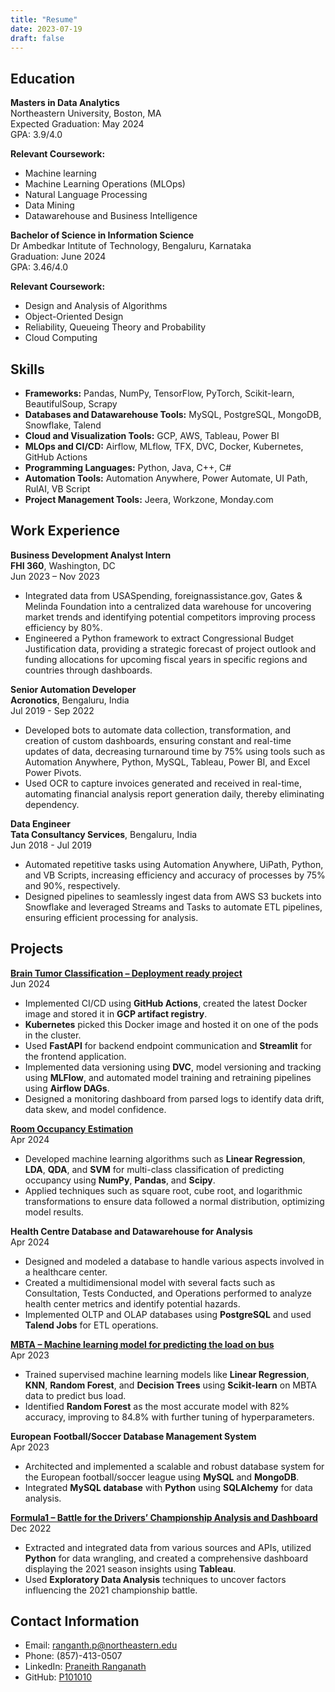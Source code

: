 ```yaml
---
title: "Resume"
date: 2023-07-19
draft: false
--- 
```

## Education

**Masters in Data Analytics**  
Northeastern University, Boston, MA  
Expected Graduation: May 2024  
GPA: 3.9/4.0

**Relevant Coursework:**
- Machine learning
- Machine Learning Operations (MLOps)
- Natural Language Processing
- Data Mining
- Datawarehouse and Business Intelligence

**Bachelor of Science in Information Science**  
Dr Ambedkar Intitute of Technology, Bengaluru, Karnataka  
Graduation: June 2024  
GPA: 3.46/4.0

**Relevant Coursework:**
- Design and Analysis of Algorithms
- Object-Oriented Design
- Reliability, Queueing Theory and Probability
- Cloud Computing

## Skills
- **Frameworks:** Pandas, NumPy, TensorFlow, PyTorch, Scikit-learn, BeautifulSoup, Scrapy
- **Databases and Datawarehouse Tools:** MySQL, PostgreSQL, MongoDB, Snowflake, Talend
- **Cloud and Visualization Tools:** GCP, AWS, Tableau, Power BI
- **MLOps and CI/CD:** Airflow, MLflow, TFX, DVC, Docker, Kubernetes, GitHub Actions
- **Programming Languages:** Python, Java, C++, C#
- **Automation Tools:** Automation Anywhere, Power Automate, UI Path, RulAI, VB Script
- **Project Management Tools:** Jeera, Workzone, Monday.com

## Work Experience
**Business Development Analyst Intern**  
**FHI 360**, Washington, DC  
Jun 2023 – Nov 2023  
- Integrated data from USASpending, foreignassistance.gov, Gates & Melinda Foundation into a centralized data warehouse for uncovering market trends and identifying potential competitors improving process efficiency by 80%.
- Engineered a Python framework to extract Congressional Budget Justification data, providing a strategic forecast of project outlook and funding allocations for upcoming fiscal years in specific regions and countries through dashboards.

**Senior Automation Developer**  
**Acronotics**, Bengaluru, India  
Jul 2019 - Sep 2022  
- Developed bots to automate data collection, transformation, and creation of custom dashboards, ensuring constant and real-time updates of data, decreasing turnaround time by 75% using tools such as Automation Anywhere, Python, MySQL, Tableau, Power BI, and Excel Power Pivots.
- Used OCR to capture invoices generated and received in real-time, automating financial analysis report generation daily, thereby eliminating dependency.

**Data Engineer**  
**Tata Consultancy Services**, Bengaluru, India  
Jun 2018 - Jul 2019  
- Automated repetitive tasks using Automation Anywhere, UiPath, Python, and VB Scripts, increasing efficiency and accuracy of processes by 75% and 90%, respectively.
- Designed pipelines to seamlessly ingest data from AWS S3 buckets into Snowflake and leveraged Streams and Tasks to automate ETL pipelines, ensuring efficient processing for analysis.

## Projects
**[Brain Tumor Classification – Deployment ready project](https://github.com/P101010/Brain-Tumor-Classification)**  
Jun 2024  
- Implemented CI/CD using **GitHub Actions**, created the latest Docker image and stored it in **GCP artifact registry**.
- **Kubernetes** picked this Docker image and hosted it on one of the pods in the cluster.
- Used **FastAPI** for backend endpoint communication and **Streamlit** for the frontend application.
- Implemented data versioning using **DVC**, model versioning and tracking using **MLFlow**, and automated model training and retraining pipelines using **Airflow DAGs**.
- Designed a monitoring dashboard from parsed logs to identify data drift, data skew, and model confidence.

**[Room Occupancy Estimation](https://github.com/P101010/Room_Occupancy_Prediction)**  
Apr 2024  
- Developed machine learning algorithms such as **Linear Regression**, **LDA**, **QDA**, and **SVM** for multi-class classification of predicting occupancy using **NumPy**, **Pandas**, and **Scipy**.
- Applied techniques such as square root, cube root, and logarithmic transformations to ensure data followed a normal distribution, optimizing model results.

**Health Centre Database and Datawarehouse for Analysis**  
Apr 2024  
- Designed and modeled a database to handle various aspects involved in a healthcare center.
- Created a multidimensional model with several facts such as Consultation, Tests Conducted, and Operations performed to analyze health center metrics and identify potential hazards.
- Implemented OLTP and OLAP databases using **PostgreSQL** and used **Talend Jobs** for ETL operations.

**[MBTA – Machine learning model for predicting the load on bus](https://github.com/P101010/Predicting-the-load-on-a-bus)**  
Apr 2023  
- Trained supervised machine learning models like **Linear Regression**, **KNN**, **Random Forest**, and **Decision Trees** using **Scikit-learn** on MBTA data to predict bus load.
- Identified **Random Forest** as the most accurate model with 82% accuracy, improving to 84.8% with further tuning of hyperparameters.

**European Football/Soccer Database Management System**  
Apr 2023  
- Architected and implemented a scalable and robust database system for the European football/soccer league using **MySQL** and **MongoDB**.
- Integrated **MySQL database** with **Python** using **SQLAlchemy** for data analysis.

**[Formula1 – Battle for the Drivers’ Championship Analysis and Dashboard](https://github.com/P101010/Formula-1-Drivers-Championship-Dashboard-and-Analysis)**  
Dec 2022  
- Extracted and integrated data from various sources and APIs, utilized **Python** for data wrangling, and created a comprehensive dashboard displaying the 2021 season insights using **Tableau**.
- Used **Exploratory Data Analysis** techniques to uncover factors influencing the 2021 championship battle.


## Contact Information
- Email: ranganth.p@northeastern.edu
- Phone: (857)-413-0507
- LinkedIn: [Praneith Ranganath](https://www.linkedin.com/in/praneithranganath10/)
- GitHub: [P101010](https://github.com/P101010)
